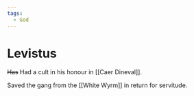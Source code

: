 ```yaml
---
tags:
  - God
---
```

# Levistus 

~~Has~~ Had a cult in his honour in [[Caer Dineval]].

Saved the gang from the [[White Wyrm]] in return for servitude.